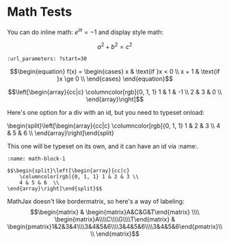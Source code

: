 # Math Tests

You can do inline math: $e^{i\pi} = -1$ and display style math:  

$$a^2 + b^2 = c^2$$

```{youtube} jnxqHcObNK4
:url_parameters: ?start=30
```

$$\begin{equation}
f(x) = \begin{cases} x & \text{if }x < 0 \\ x + 1 & \text{if }x \ge 0 \\ \end{cases}
\end{equation}$$

$$\left[\begin{array}{cc|c}
    \columncolor[rgb]{0, 1, 1} 1 & 1 & -1 \\
    2 & 3 & 0  \\
\end{array}\right]$$

Here's one option for a div with an id, but you need to typeset onload:
<div class="live" id="matrix-test">
\begin{split}\left[\begin{array}{cc|c}
    \columncolor[rgb]{0, 1, 1} 1 & 2 & 3 \\
    4 & 5 & 6  \\
\end{array}\right]\end{split}
</div>
<script>window.onload = function(){MathJax.typeset(['.live']);}</script>

This one will be typeset on its own, and it can have an id via :name:.
```{div} live
:name: math-block-1

$$\begin{split}\left[\begin{array}{cc|c}
    \columncolor[rgb]{0, 1, 1} 1 & 2 & 3 \\
    4 & 5 & 6  \\
\end{array}\right]\end{split}$$
```

MathJax doesn't like bordermatrix, so here's a way of labeling:
$$\begin{matrix}
 & \begin{matrix}A&C&G&T\end{matrix} \\\\
\begin{matrix}A\\\\C\\\\G\\\\T\end{matrix} & 
  \begin{pmatrix}1&2&3&4\\\\3&4&5&6\\\\3&4&5&6\\\\3&4&5&6\end{pmatrix}\\\\
\end{matrix}$$